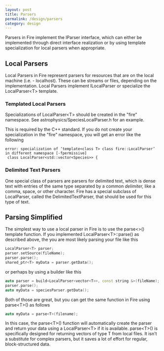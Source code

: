```yaml
---
layout: post
title: Parsers
permalink: /design/parsers
category: design
---
```


Parsers in Fire implement the IParser interface, which can either be implemented through direct interface realization or by using template specialization
for local parsers when appropriate.

## Local Parsers

Local Parsers in Fire represent parsers for resources that are on the local machine (i.e. - localhost). These can be streams or files, depending on the
implementation. Local Parsers implement ILocalParser or specialize the LocalParser&lt;T&gt; template.

### Templated Local Parsers

Specializations of LocalParser&lt;T&gt; should be created in the "fire" namespace. See astrophysics/SpeciesLocalParser.h for an example.

This is required by the C++ standard. If you do not create your specialization in the "fire" namespace, you will get an error like the following

```
error: specialization of ‘template<class T> class fire::LocalParser’ in different namespace [-fpermissive]
 class LocalParser<std::vector<Species>> {
```

### Delimited Text Parsers

One special class of parsers are parsers for delimited text, which is dense text with entries of the same type separated by a common *delimiter,* like a comma, space, or other character. Fire has a special subclass of LocalParser, called the DelimitedTextParser, that should be used for this type of text.

## Parsing Simplified

The simplest way to use a local parser in Fire is to use the parse<>() template function. If you
implemented LocalParser&lt;T&gt;::parse() as described above, the you are most likely parsing your file like
this 

```cpp
LocalParser<T> parser;
parser.setSource(fileName);
parser.parse();
shared_ptr<T> myData = parser.getData();
```

or perhaps by using a builder like this

```cpp
auto parser = build<LocalParser<vector<T>>, const string &>(fileName);
parser.parse();
auto myData = speciesParser.getData();
```

Both of those are great, but you can get the same function in Fire using parse&lt;T&gt;() as follows

```cpp
auto myData = parse<T>(filename);
```

In this case, the parse&lt;T&gt;() function will automatically create the parser and return your data using a LocalParser&lt;T&gt; if it is available. parse&lt;T&gt;() is specifically designed for returning vectors of type T from local files. It isn't a substitute for complex parsers, but it saves a lot of effort for regular, block-structured data.